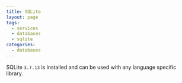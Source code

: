 ```yaml
---
title: SQLite
layout: page
tags:
  - services
  - databases
  - sqlite
categories:
  - databases
---
```

SQLite ```3.7.13``` is installed and can be used with any language specific library.
